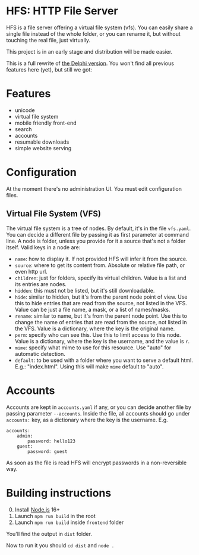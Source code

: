 # HFS: HTTP File Server

HFS is a file server offering a virtual file system (vfs).
You can easily share a single file instead of the whole folder,
or you can rename it, but without touching the real file, just virtually.

This project is in an early stage and distribution will be made easier.

This is a full rewrite of [the Delphi version](https://github.com/rejetto/hfs2).
You won't find all previous features here (yet), but still we got:

# Features
- unicode
- virtual file system
- mobile friendly front-end
- search
- accounts
- resumable downloads
- simple website serving

# Configuration

At the moment there's no administration UI. You must edit configuration files.

## Virtual File System (VFS)

The virtual file system is a tree of nodes.
By default, it's in the file `vfs.yaml`.
You can decide a different file by passing it as first parameter at command line.
A node is folder, unless you provide for it a source that's not a folder itself.
Valid keys in a node are: 
- `name`: how to display it. If not provided HFS will infer it from the source.  
- `source`: where to get its content from. Absolute or relative file path, or even http url.
- `children`: just for folders, specify its virtual children.
     Value is a list and its entries are nodes.  
- `hidden`: this must not be listed, but it's still downloadable.
- `hide`: similar to hidden, but it's from the parent node point of view.
     Use this to hide entries that are read from the source, not listed in the VFS.
     Value can be just a file name, a mask, or a list of names/masks. 
- `rename`: similar to name, but it's  from the parent node point.
     Use this to change the name of  entries that are read from the source, not listed in the VFS.
     Value is a dictionary, where the key is the original name.   
- `perm`: specify who can see this.
     Use this to limit access to this node.
     Value is a dictionary, where the key is the username, and the value is `r`.    
- `mime`: specify what mime to use for this resource. Use "auto" for automatic detection.
- `default`: to be used with a folder where you want to serve a default html. E.g.: "index.html". Using this will make `mime` default to "auto".  

# Accounts

Accounts are kept in `accounts.yaml` if any, or you can decide another file by passing parameter `--accounts`.
Inside the file, all accounts should go under `accounts:` key, as a dictionary where the key is the username.
E.g.
```
accounts:
    admin:
        password: hello123
    guest:
        password: guest    
```

As soon as the file is read HFS will encrypt passwords in a non-reversible way.

# Building instructions

0. Install [Node.js](https://nodejs.org/) 16+ 
1. Launch `npm run build` in the root
2. Launch `npm run build` inside `frontend` folder

You'll find the output in `dist` folder.

Now to run it you should `cd dist` and `node .`
